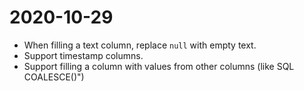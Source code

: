 2020-10-29
==========

* When filling a text column, replace `null` with empty text.
* Support timestamp columns.
* Support filling a column with values from other columns (like SQL COALESCE()")
